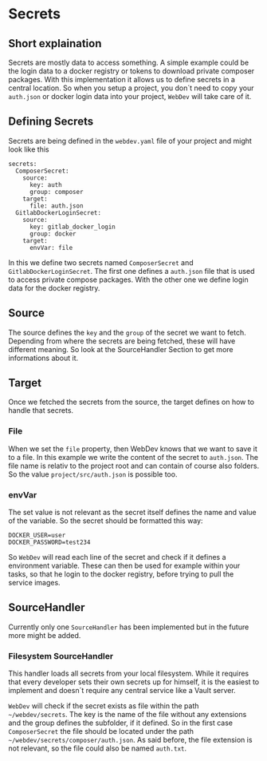 # Secrets

## Short explaination

Secrets are mostly data to access something. A simple example could be the login data to a docker registry or tokens to download private composer packages. With this implementation it allows us to define secrets in a central location. So when you setup a project, you don´t need to copy your `auth.json` or docker login data into your project, `WebDev` will take care of it.

## Defining Secrets

Secrets are being defined in the `webdev.yaml` file of your project and might look like this

```yaml:line-numbers
secrets:
  ComposerSecret:
    source:
      key: auth
      group: composer
    target:
      file: auth.json
  GitlabDockerLoginSecret:
    source:
      key: gitlab_docker_login
      group: docker
    target:
      envVar: file
```

In this we define two secrets named `ComposerSecret` and `GitlabDockerLoginSecret`. The first one defines a `auth.json` file that is used to access private compose packages. With the other one we define login data for the docker registry.

## Source

The source defines the `key` and the `group` of the secret we want to fetch. Depending from where the secrets are being fetched, these will have different meaning. So look at the SourceHandler Section to get more informations about it.

## Target

Once we fetched the secrets from the source, the target defines on how to handle that secrets.

### File

When we set the `file` property, then WebDev knows that we want to save it to a file. In this example we write the content of the secret to `auth.json`. The file name is relativ to the project root and can contain of course also folders. So the value `project/src/auth.json` is possible too.

### envVar

The set value is not relevant as the secret itself defines the name and value of the variable. So the secret should be formatted this way:

```
DOCKER_USER=user
DOCKER_PASSWORD=test234
```

So `WebDev` will read each line of the secret and check if it defines a environment variable. These can then be used for example within your tasks, so that he login to the docker registry, before trying to pull the service images.

## SourceHandler

Currently only one `SourceHandler` has been implemented but in the future more might be added.

### Filesystem SourceHandler

This handler loads all secrets from your local filesystem. While it requires that every developer sets their own secrets up for himself, it is the easiest to implement and doesn´t require any central service like a Vault server.

`WebDev` will check if the secret exists as file within the path `~/webdev/secrets`. The key is the name of the file without any extensions and the group defines the subfolder, if it defined. So in the first case `ComposerSecret` the file should be located under the path `~/webdev/secrets/composer/auth.json`. As said before, the file extension is not relevant, so the file could also be named `auth.txt`.